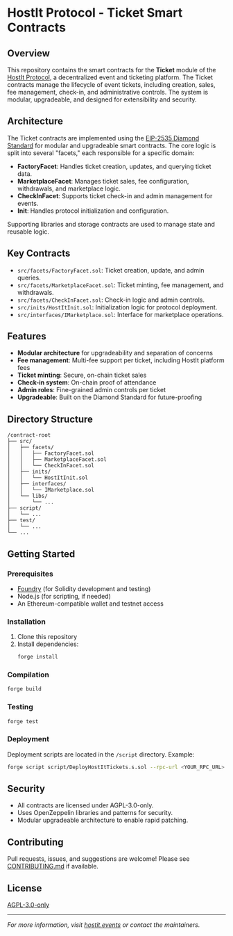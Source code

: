 # HostIt Protocol - Ticket Smart Contracts

## Overview

This repository contains the smart contracts for the **Ticket** module of the [HostIt Protocol](https://hostit.xyz), a decentralized event and ticketing platform. The Ticket contracts manage the lifecycle of event tickets, including creation, sales, fee management, check-in, and administrative controls. The system is modular, upgradeable, and designed for extensibility and security.

## Architecture

The Ticket contracts are implemented using the [EIP-2535 Diamond Standard](https://eips.ethereum.org/EIPS/eip-2535) for modular and upgradeable smart contracts. The core logic is split into several "facets," each responsible for a specific domain:

- **FactoryFacet**: Handles ticket creation, updates, and querying ticket data.
- **MarketplaceFacet**: Manages ticket sales, fee configuration, withdrawals, and marketplace logic.
- **CheckInFacet**: Supports ticket check-in and admin management for events.
- **Init**: Handles protocol initialization and configuration.

Supporting libraries and storage contracts are used to manage state and reusable logic.

## Key Contracts

- `src/facets/FactoryFacet.sol`: Ticket creation, update, and admin queries.
- `src/facets/MarketplaceFacet.sol`: Ticket minting, fee management, and withdrawals.
- `src/facets/CheckInFacet.sol`: Check-in logic and admin controls.
- `src/inits/HostItInit.sol`: Initialization logic for protocol deployment.
- `src/interfaces/IMarketplace.sol`: Interface for marketplace operations.

## Features

- **Modular architecture** for upgradeability and separation of concerns
- **Fee management**: Multi-fee support per ticket, including HostIt platform fees
- **Ticket minting**: Secure, on-chain ticket sales
- **Check-in system**: On-chain proof of attendance
- **Admin roles**: Fine-grained admin controls per ticket
- **Upgradeable**: Built on the Diamond Standard for future-proofing

## Directory Structure

```
/contract-root
├── src/
│   ├── facets/
│   │   ├── FactoryFacet.sol
│   │   ├── MarketplaceFacet.sol
│   │   └── CheckInFacet.sol
│   ├── inits/
│   │   └── HostItInit.sol
│   ├── interfaces/
│   │   └── IMarketplace.sol
│   └── libs/
│       └── ...
├── script/
│   └── ...
├── test/
│   └── ...
└── ...
```

## Getting Started

### Prerequisites
- [Foundry](https://book.getfoundry.sh/) (for Solidity development and testing)
- Node.js (for scripting, if needed)
- An Ethereum-compatible wallet and testnet access

### Installation
1. Clone this repository
2. Install dependencies:
   ```sh
   forge install
   ```

### Compilation
```sh
forge build
```

### Testing
```sh
forge test
```

### Deployment
Deployment scripts are located in the `/script` directory. Example:
```sh
forge script script/DeployHostItTickets.s.sol --rpc-url <YOUR_RPC_URL> --private-key <YOUR_PRIVATE_KEY> --broadcast
```

## Security
- All contracts are licensed under AGPL-3.0-only.
- Uses OpenZeppelin libraries and patterns for security.
- Modular upgradeable architecture to enable rapid patching.

## Contributing
Pull requests, issues, and suggestions are welcome! Please see [CONTRIBUTING.md](CONTRIBUTING.md) if available.

## License
[AGPL-3.0-only](LICENSE)

---

*For more information, visit [hostit.events](https://www.hostit.events) or contact the maintainers.*
